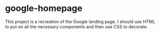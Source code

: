 # google-homepage
This project is a recreation of the Google landing page. I should use HTML to put on all the necessary components and then use CSS to decorate.